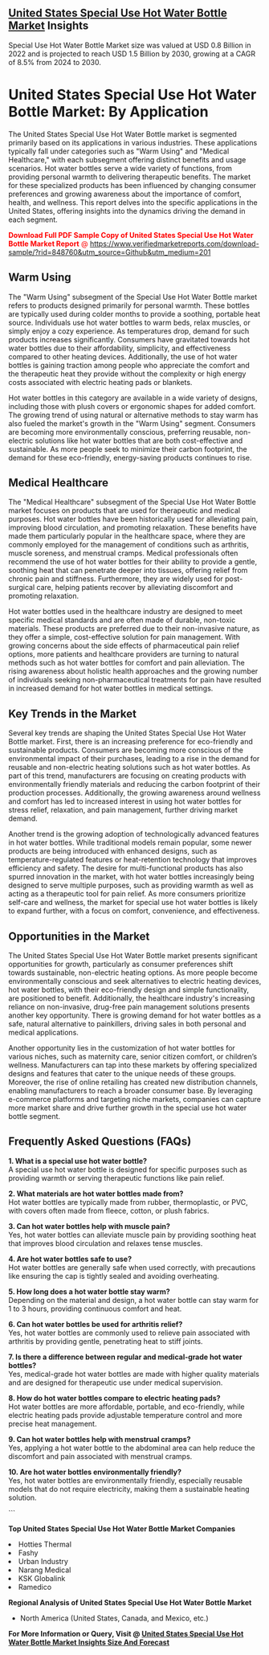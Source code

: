 <h2><a href="https://www.verifiedmarketreports.com/download-sample/?rid=848760&amp;utm_source=Github&amp;utm_medium=201" target="_blank">United States Special Use Hot Water Bottle Market</a> Insights</h2><p>Special Use Hot Water Bottle Market size was valued at USD 0.8 Billion in 2022 and is projected to reach USD 1.5 Billion by 2030, growing at a CAGR of 8.5% from 2024 to 2030.</p><p><h1>United States Special Use Hot Water Bottle Market: By Application</h1><p>The United States Special Use Hot Water Bottle market is segmented primarily based on its applications in various industries. These applications typically fall under categories such as "Warm Using" and "Medical Healthcare," with each subsegment offering distinct benefits and usage scenarios. Hot water bottles serve a wide variety of functions, from providing personal warmth to delivering therapeutic benefits. The market for these specialized products has been influenced by changing consumer preferences and growing awareness about the importance of comfort, health, and wellness. This report delves into the specific applications in the United States, offering insights into the dynamics driving the demand in each segment. </p><p><p><span class=""><span style="color: #ff0000;"><strong>Download Full PDF Sample Copy of United States Special Use Hot Water Bottle Market Report</strong> @ </span><a href="https://www.verifiedmarketreports.com/download-sample/?rid=848760&amp;utm_source=Github&amp;utm_medium=201" target="_blank">https://www.verifiedmarketreports.com/download-sample/?rid=848760&amp;utm_source=Github&amp;utm_medium=201</a></span></p></p><h2>Warm Using</h2><p>The "Warm Using" subsegment of the Special Use Hot Water Bottle market refers to products designed primarily for personal warmth. These bottles are typically used during colder months to provide a soothing, portable heat source. Individuals use hot water bottles to warm beds, relax muscles, or simply enjoy a cozy experience. As temperatures drop, demand for such products increases significantly. Consumers have gravitated towards hot water bottles due to their affordability, simplicity, and effectiveness compared to other heating devices. Additionally, the use of hot water bottles is gaining traction among people who appreciate the comfort and the therapeutic heat they provide without the complexity or high energy costs associated with electric heating pads or blankets.<p>Hot water bottles in this category are available in a wide variety of designs, including those with plush covers or ergonomic shapes for added comfort. The growing trend of using natural or alternative methods to stay warm has also fueled the market's growth in the "Warm Using" segment. Consumers are becoming more environmentally conscious, preferring reusable, non-electric solutions like hot water bottles that are both cost-effective and sustainable. As more people seek to minimize their carbon footprint, the demand for these eco-friendly, energy-saving products continues to rise.</p><h2>Medical Healthcare</h2><p>The "Medical Healthcare" subsegment of the Special Use Hot Water Bottle market focuses on products that are used for therapeutic and medical purposes. Hot water bottles have been historically used for alleviating pain, improving blood circulation, and promoting relaxation. These benefits have made them particularly popular in the healthcare space, where they are commonly employed for the management of conditions such as arthritis, muscle soreness, and menstrual cramps. Medical professionals often recommend the use of hot water bottles for their ability to provide a gentle, soothing heat that can penetrate deeper into tissues, offering relief from chronic pain and stiffness. Furthermore, they are widely used for post-surgical care, helping patients recover by alleviating discomfort and promoting relaxation.<p>Hot water bottles used in the healthcare industry are designed to meet specific medical standards and are often made of durable, non-toxic materials. These products are preferred due to their non-invasive nature, as they offer a simple, cost-effective solution for pain management. With growing concerns about the side effects of pharmaceutical pain relief options, more patients and healthcare providers are turning to natural methods such as hot water bottles for comfort and pain alleviation. The rising awareness about holistic health approaches and the growing number of individuals seeking non-pharmaceutical treatments for pain have resulted in increased demand for hot water bottles in medical settings.</p><h2>Key Trends in the Market</h2><p>Several key trends are shaping the United States Special Use Hot Water Bottle market. First, there is an increasing preference for eco-friendly and sustainable products. Consumers are becoming more conscious of the environmental impact of their purchases, leading to a rise in the demand for reusable and non-electric heating solutions such as hot water bottles. As part of this trend, manufacturers are focusing on creating products with environmentally friendly materials and reducing the carbon footprint of their production processes. Additionally, the growing awareness around wellness and comfort has led to increased interest in using hot water bottles for stress relief, relaxation, and pain management, further driving market demand.</p><p>Another trend is the growing adoption of technologically advanced features in hot water bottles. While traditional models remain popular, some newer products are being introduced with enhanced designs, such as temperature-regulated features or heat-retention technology that improves efficiency and safety. The desire for multi-functional products has also spurred innovation in the market, with hot water bottles increasingly being designed to serve multiple purposes, such as providing warmth as well as acting as a therapeutic tool for pain relief. As more consumers prioritize self-care and wellness, the market for special use hot water bottles is likely to expand further, with a focus on comfort, convenience, and effectiveness.</p><h2>Opportunities in the Market</h2><p>The United States Special Use Hot Water Bottle market presents significant opportunities for growth, particularly as consumer preferences shift towards sustainable, non-electric heating options. As more people become environmentally conscious and seek alternatives to electric heating devices, hot water bottles, with their eco-friendly design and simple functionality, are positioned to benefit. Additionally, the healthcare industry's increasing reliance on non-invasive, drug-free pain management solutions presents another key opportunity. There is growing demand for hot water bottles as a safe, natural alternative to painkillers, driving sales in both personal and medical applications.</p><p>Another opportunity lies in the customization of hot water bottles for various niches, such as maternity care, senior citizen comfort, or children’s wellness. Manufacturers can tap into these markets by offering specialized designs and features that cater to the unique needs of these groups. Moreover, the rise of online retailing has created new distribution channels, enabling manufacturers to reach a broader consumer base. By leveraging e-commerce platforms and targeting niche markets, companies can capture more market share and drive further growth in the special use hot water bottle segment.</p><h2>Frequently Asked Questions (FAQs)</h2><p><strong>1. What is a special use hot water bottle?</strong><br> A special use hot water bottle is designed for specific purposes such as providing warmth or serving therapeutic functions like pain relief.</p><p><strong>2. What materials are hot water bottles made from?</strong><br> Hot water bottles are typically made from rubber, thermoplastic, or PVC, with covers often made from fleece, cotton, or plush fabrics.</p><p><strong>3. Can hot water bottles help with muscle pain?</strong><br> Yes, hot water bottles can alleviate muscle pain by providing soothing heat that improves blood circulation and relaxes tense muscles.</p><p><strong>4. Are hot water bottles safe to use?</strong><br> Hot water bottles are generally safe when used correctly, with precautions like ensuring the cap is tightly sealed and avoiding overheating.</p><p><strong>5. How long does a hot water bottle stay warm?</strong><br> Depending on the material and design, a hot water bottle can stay warm for 1 to 3 hours, providing continuous comfort and heat.</p><p><strong>6. Can hot water bottles be used for arthritis relief?</strong><br> Yes, hot water bottles are commonly used to relieve pain associated with arthritis by providing gentle, penetrating heat to stiff joints.</p><p><strong>7. Is there a difference between regular and medical-grade hot water bottles?</strong><br> Yes, medical-grade hot water bottles are made with higher quality materials and are designed for therapeutic use under medical supervision.</p><p><strong>8. How do hot water bottles compare to electric heating pads?</strong><br> Hot water bottles are more affordable, portable, and eco-friendly, while electric heating pads provide adjustable temperature control and more precise heat management.</p><p><strong>9. Can hot water bottles help with menstrual cramps?</strong><br> Yes, applying a hot water bottle to the abdominal area can help reduce the discomfort and pain associated with menstrual cramps.</p><p><strong>10. Are hot water bottles environmentally friendly?</strong><br> Yes, hot water bottles are environmentally friendly, especially reusable models that do not require electricity, making them a sustainable heating solution.</p>```</p><p><strong>Top United States Special Use Hot Water Bottle Market Companies</strong></p><div data-test-id=""><p><li>Hotties Thermal</li><li> Fashy</li><li> Urban Industry</li><li> Narang Medical</li><li> KSK Globalink</li><li> Ramedico</li></p><div><strong>Regional Analysis of&nbsp;United States Special Use Hot Water Bottle Market</strong></div><ul><li dir="ltr"><p dir="ltr">North America&nbsp;(United States, Canada, and Mexico, etc.)</p></li></ul><p><strong>For More Information or Query, Visit @&nbsp;</strong><strong><a href="https://www.verifiedmarketreports.com/product/special-use-hot-water-bottle-market/?utm_source=Github&amp;utm_medium=201" target="_blank">United States Special Use Hot Water Bottle Market Insights Size And Forecast</a></strong></p></div>
